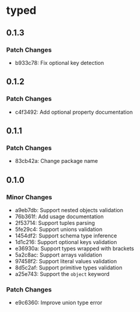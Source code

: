 # typed

## 0.1.3

### Patch Changes

- b933c78: Fix optional key detection

## 0.1.2

### Patch Changes

- c4f3492: Add optional property documentation

## 0.1.1

### Patch Changes

- 83cb42a: Change package name

## 0.1.0

### Minor Changes

- a9eb7db: Support nested objects validation
- 76b361f: Add usage documentation
- 2f53714: Support tuples parsing
- 5fe29c4: Support unions validation
- 1454df2: Support schema type inference
- 1d1c216: Support optional keys validation
- e36930a: Support types wrapped with brackets
- 5a2c8ac: Support arrays validation
- 97458f2: Support literal values validation
- 8d5c2af: Support primitive types validation
- a25e743: Support the `object` keyword

### Patch Changes

- e9c6360: Improve union type error
